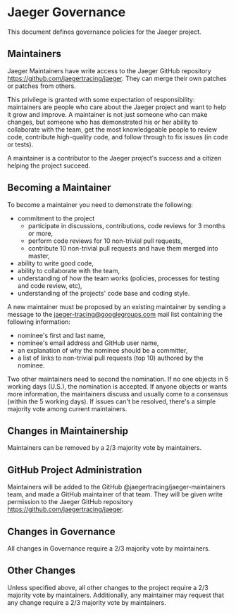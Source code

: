 # Jaeger Governance

This document defines governance policies for the Jaeger project.

## Maintainers

Jaeger Maintainers have write access to the Jaeger GitHub repository https://github.com/jaegertracing/jaeger.
They can merge their own patches or patches from others.

This privilege is granted with some expectation of responsibility: maintainers are people who care about the Jaeger project and want to help it grow and improve. A maintainer is not just someone who can make changes, but someone who has demonstrated his or her ability to collaborate with the team, get the most knowledgeable people to review code, contribute high-quality code, and follow through to fix issues (in code or tests).

A maintainer is a contributor to the Jaeger project's success and a citizen helping the project succeed.

## Becoming a Maintainer

To become a maintainer you need to demonstrate the following:

  * commitment to the project
    * participate in discussions, contributions, code reviews for 3 months or more,
    * perform code reviews for 10 non-trivial pull requests,
    * contribute 10 non-trivial pull requests and have them merged into master,
  * ability to write good code,
  * ability to collaborate with the team,
  * understanding of how the team works (policies, processes for testing and code review, etc), 
  * understanding of the projects' code base and coding style.

A new maintainer must be proposed by an existing maintainer by sending a message to the
[jaeger-tracing@googlegroups.com](https://groups.google.com/forum/#!forum/jaeger-tracing)
mail list containing the following information:

  * nominee's first and last name,
  * nominee's email address and GitHub user name,
  * an explanation of why the nominee should be a committer,
  * a list of links to non-trivial pull requests (top 10) authored by the nominee.

Two other maintainers need to second the nomination. If no one objects in 5 working days (U.S.), the nomination is accepted.  If anyone objects or wants more information, the maintainers discuss and usually come to a consensus (within the 5 working days). If issues can't be resolved, there's a simple majority vote among current maintainers.

## Changes in Maintainership

Maintainers can be removed by a 2/3 majority vote by maintainers.

## GitHub Project Administration

Maintainers will be added to the GitHub @jaegertracing/jaeger-maintainers team, and made a GitHub maintainer of that team.
They will be given write permission to the Jaeger GitHub repository https://github.com/jaegertracing/jaeger.

## Changes in Governance

All changes in Governance require a 2/3 majority vote by maintainers.

## Other Changes

Unless specified above, all other changes to the project require a 2/3 majority vote by maintainers.
Additionally, any maintainer may request that any change require a 2/3 majority vote by maintainers.
